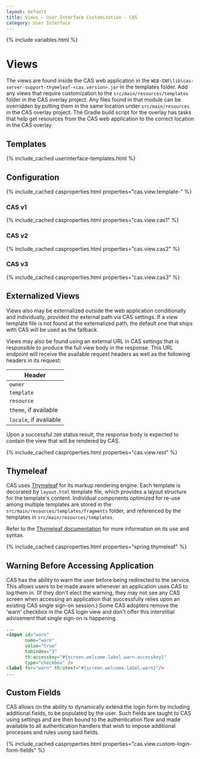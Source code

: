 ```yaml
---
layout: default
title: Views - User Interface Customization - CAS
category: User Interface
---
```


{% include variables.html %}

# Views

The views are found inside the CAS web application in the `WEB-INF\lib\cas-server-support-thymeleaf-<cas.version>.jar` in the templates folder. Add any views that require customization to the `src/main/resources/templates` folder in the CAS overlay project.  Any files found in that module can be overridden by putting them in the same location under `src/main/resources` in the CAS overlay project. The Gradle build script for the overlay has tasks that help get resources from the CAS web application to the correct location in the CAS overlay. 

## Templates

{% include_cached userinterface-templates.html  %}

## Configuration

{% include_cached casproperties.html properties="cas.view.template-" %}

### CAS v1

{% include_cached casproperties.html properties="cas.view.cas1" %}

### CAS v2

{% include_cached casproperties.html properties="cas.view.cas2" %}

### CAS v3

{% include_cached casproperties.html properties="cas.view.cas3" %}

## Externalized Views

Views also may be externalized outside the web application conditionally and individually, provided the external path 
via CAS settings. If a view template file is not found at the externalized path, the 
default one that ships with CAS will be used as the fallback.

Views may also be found using an external URL in CAS settings that is responsible to produce the full view body in 
the response. This URL endpoint will receive the available request headers as well as the following headers in its request:

| Header                 |
|------------------------|
| `owner`                |
| `template`             |
| `resource`             |
| `theme`, if available  |
| `locale`, if available |

Upon a successful `200` status result, the response body is expected to contain the view that will be rendered by CAS.

{% include_cached casproperties.html properties="cas.view.rest" %}

## Thymeleaf

CAS uses [Thymeleaf](https://www.thymeleaf.org) for its markup rendering engine. Each template is 
decorated by `layout.html` template file, which provides a layout structure for the template's content. Individual 
components optimized for re-use among multiple templates are stored in the `src/main/resources/templates/fragments` 
folder, and referenced by the templates in `src/main/resources/templates`.

Refer to the [Thymeleaf documentation](https://www.thymeleaf.org/) for more information on its use and syntax.

{% include_cached casproperties.html properties="spring.thymeleaf" %}

## Warning Before Accessing Application

CAS has the ability to warn the user before being redirected to the service. This allows users to be made aware whenever an application uses CAS to log them in. (If they don't elect the warning, they may not see any CAS screen when accessing an application that successfully relies upon an existing CAS single sign-on session.) Some CAS adopters remove the 'warn' checkbox in the CAS login view and don't offer this interstitial advisement that single sign-on is happening.

```html
...
<input id="warn"
       name="warn"
       value="true"
       tabindex="3"
       th:accesskey="#{screen.welcome.label.warn.accesskey}"
       type="checkbox" />
<label for="warn" th:utext="#{screen.welcome.label.warn}"/>
...
```      

## Custom Fields

CAS allows on the ability to dynamically extend the login form by including additional fields, to be populated by the user. Such fields are taught to CAS using settings and are then bound to the authentication flow and made available to all authentication handlers that wish to impose additional processes and rules using said fields.

{% include_cached casproperties.html properties="cas.view.custom-login-form-fields" %}

